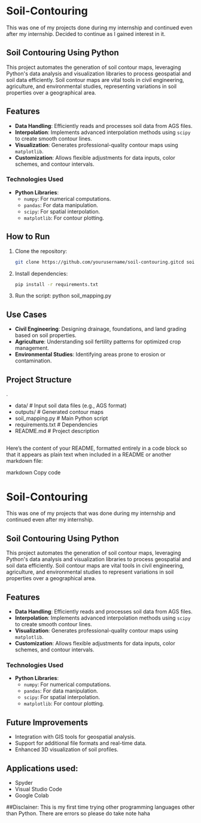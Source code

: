 # Soil-Contouring

This was one of my projects done during my internship and continued even after my internship. Decided to continue as I gained interest in it.

## Soil Contouring Using Python

This project automates the generation of soil contour maps, leveraging Python's data analysis and visualization libraries to process geospatial and soil data efficiently. Soil contour maps are vital tools in civil engineering, agriculture, and environmental studies, representing variations in soil properties over a geographical area.

## Features

- **Data Handling**: Efficiently reads and processes soil data from AGS files.  
- **Interpolation**: Implements advanced interpolation methods using `scipy` to create smooth contour lines.  
- **Visualization**: Generates professional-quality contour maps using `matplotlib`.  
- **Customization**: Allows flexible adjustments for data inputs, color schemes, and contour intervals.

### Technologies Used

- **Python Libraries**:  
  - `numpy`: For numerical computations.  
  - `pandas`: For data manipulation.  
  - `scipy`: For spatial interpolation.  
  - `matplotlib`: For contour plotting.

## How to Run

1. Clone the repository:
   ```bash
   git clone https://github.com/yourusername/soil-contouring.gitcd soil-contouring
2. Install dependencies:
   ```bash
   pip install -r requirements.txt
3. Run the script:
   python soil_mapping.py

## Use Cases

- **Civil Engineering**: Designing drainage, foundations, and land grading based on soil properties.
- **Agriculture**: Understanding soil fertility patterns for optimized crop management.
- **Environmental Studies**: Identifying areas prone to erosion or contamination.

## Project Structure

.
- data/                   # Input soil data files (e.g., AGS format)
- outputs/                # Generated contour maps
- soil_mapping.py         # Main Python script
- requirements.txt        # Dependencies
- README.md               # Project description


## 
Here’s the content of your README, formatted entirely in a code block so that it appears as plain text when included in a README or another markdown file:

markdown
Copy code
# Soil-Contouring

This was one of my projects that was done during my internship and continued even after my internship.

## Soil Contouring Using Python

This project automates the generation of soil contour maps, leveraging Python's data analysis and visualization libraries to process geospatial and soil data efficiently. Soil contour maps are vital tools in civil engineering, agriculture, and environmental studies to represent variations in soil properties over a geographical area.

## Features

- **Data Handling**: Efficiently reads and processes soil data from AGS files.  
- **Interpolation**: Implements advanced interpolation methods using `scipy` to create smooth contour lines.  
- **Visualization**: Generates professional-quality contour maps using `matplotlib`.  
- **Customization**: Allows flexible adjustments for data inputs, color schemes, and contour intervals.

### Technologies Used

- **Python Libraries**:  
  - `numpy`: For numerical computations.  
  - `pandas`: For data manipulation.  
  - `scipy`: For spatial interpolation.  
  - `matplotlib`: For contour plotting.

## Future Improvements

- Integration with GIS tools for geospatial analysis.
- Support for additional file formats and real-time data.
- Enhanced 3D visualization of soil profiles.

## Applications used:
- Spyder
- Visual Studio Code
- Google Colab

##Disclainer:
This is my first time trying other programming languages other than Python. There are errors so please do take note haha

